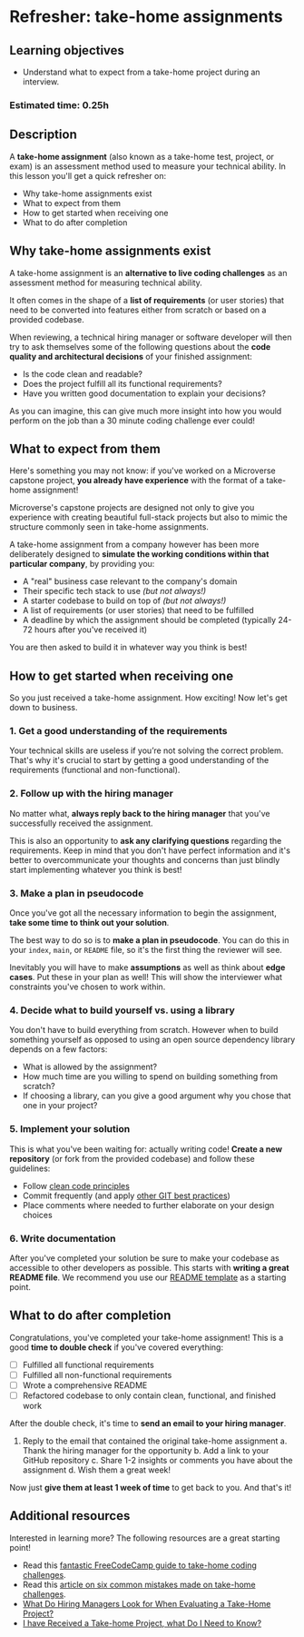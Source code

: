 # Refresher: take-home assignments

## Learning objectives

- Understand what to expect from a take-home project during an interview.

### **Estimated time**: 0.25h

## Description

A **take-home assignment** (also known as a take-home test, project, or exam) is an assessment method used to measure your technical ability. In this lesson you'll get a quick refresher on:

- Why take-home assignments exist
- What to expect from them
- How to get started when receiving one
- What to do after completion

## Why take-home assignments exist

A take-home assignment is an **alternative to live coding challenges** as an assessment method for measuring technical ability.

It often comes in the shape of a **list of requirements** (or user stories) that need to be converted into features either from scratch or based on a provided codebase.

When reviewing, a technical hiring manager or software developer will then try to ask themselves some of the following questions about the **code quality and architectural decisions** of your finished assignment:

- Is the code clean and readable?
- Does the project fulfill all its functional requirements?
- Have you written good documentation to explain your decisions?

As you can imagine, this can give much more insight into how you would perform on the job than a 30 minute coding challenge ever could!

## What to expect from them

Here's something you may not know: if you've worked on a Microverse capstone project, **you already have experience** with the format of a take-home assignment!

Microverse's capstone projects are designed not only to give you experience with creating beautiful full-stack projects but also to mimic the structure commonly seen in take-home assignments.

A take-home assignment from a company however has been more deliberately designed to **simulate the working conditions within that particular company**, by providing you:

- A "real" business case relevant to the company's domain
- Their specific tech stack to use _(but not always!)_
- A starter codebase to build on top of _(but not always!)_
- A list of requirements (or user stories) that need to be fulfilled
- A deadline by which the assignment should be completed (typically 24-72 hours after you've received it)

You are then asked to build it in whatever way you think is best!

## How to get started when receiving one

So you just received a take-home assignment. How exciting! Now let's get down to business.

### 1. Get a good understanding of the requirements

Your technical skills are useless if you’re not solving the correct problem. That's why it's crucial to start by getting a good understanding of the requirements (functional and non-functional).

### 2. Follow up with the hiring manager

No matter what, **always reply back to the hiring manager** that you've successfully received the assignment.

This is also an opportunity to **ask any clarifying questions** regarding the requirements. Keep in mind that you don't have perfect information and it's better to overcommunicate your thoughts and concerns than just blindly start implementing whatever you think is best!

### 3. Make a plan in pseudocode

Once you've got all the necessary information to begin the assignment, **take some time to think out your solution**.

The best way to do so is to **make a plan in pseudocode**. You can do this in your `index`, `main`, or `README` file, so it's the first thing the reviewer will see.

Inevitably you will have to make **assumptions** as well as think about **edge cases**. Put these in your plan as well! This will show the interviewer what constraints you've chosen to work within.

### 4. Decide what to build yourself vs. using a library

You don't have to build everything from scratch. However when to build something yourself as opposed to using an open source dependency library depends on a few factors:

- What is allowed by the assignment?
- How much time are you willing to spend on building something from scratch?
- If choosing a library, can you give a good argument why you chose that one in your project?

### 5. Implement your solution

This is what you've been waiting for: actually writing code! **Create a new repository** (or fork from the provided codebase) and follow these guidelines:

- Follow [clean code principles](https://workat.tech/machine-coding/tutorial/introduction-clean-code-software-design-principles-nwu4qqc63e09)
- Commit frequently (and apply [other GIT best practices](https://sethrobertson.github.io/GitBestPractices/))
- Place comments where needed to further elaborate on your design choices

### 6. Write documentation

After you've completed your solution be sure to make your codebase as accessible to other developers as possible. This starts with **writing a great README file**. We recommend you use our [README template](https://github.com/microverseinc/readme-template/blob/master/README.md) as a starting point.

## What to do after completion

Congratulations, you've completed your take-home assignment! This is a good **time to double check** if you've covered everything:

- [ ] Fulfilled all functional requirements
- [ ] Fulfilled all non-functional requirements
- [ ] Wrote a comprehensive README
- [ ] Refactored codebase to only contain clean, functional, and finished work

After the double check, it's time to **send an email to your hiring manager**.

1. Reply to the email that contained the original take-home assignment
   a. Thank the hiring manager for the opportunity
   b. Add a link to your GitHub repository
   c. Share 1-2 insights or comments you have about the assignment
   d. Wish them a great week!

Now just **give them at least 1 week of time** to get back to you. And that's it!

## Additional resources

Interested in learning more? The following resources are a great starting point!

- Read this [fantastic FreeCodeCamp guide to take-home coding challenges](https://www.freecodecamp.org/news/the-essential-guide-to-take-home-coding-challenges-a0e746220dd7/).
- Read this [article on six common mistakes made on take-home challenges](https://www.fastcompany.com/40540771/got-an-interview-assignment-dont-make-these-six-common-mistakes).
- [What Do Hiring Managers Look for When Evaluating a Take-Home Project?](https://microverse.zendesk.com/hc/en-us/articles/1500000370401-What-Do-Hiring-Managers-Look-for-When-Evaluating-a-Take-Home-Project-)
- [I have Received a Take-home Project, what Do I Need to Know?](https://microverse.zendesk.com/hc/en-us/articles/360051544614-I-have-Received-a-Take-home-Project-what-Do-I-Need-to-Know-)
